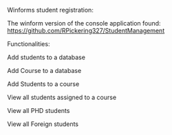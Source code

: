 Winforms student registration:

The winform version of the console application found: https://github.com/RPickering327/StudentManagement

Functionalities:

Add students to a database

Add Course to a database

Add Students to a course

View all students assigned to a course

View all PHD students

View all Foreign students

